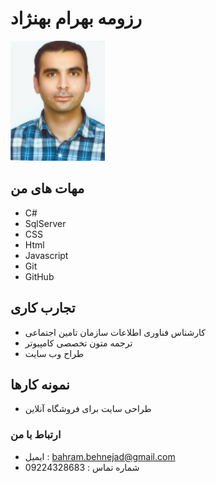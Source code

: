 # رزومه بهرام بهنژاد
<img src="profile.png">


## مهات های من
- C# 
- SqlServer
- CSS
- Html
- Javascript
- Git
- GitHub

## تجارب کاری
-    کارشناس فناوری اطلاعات سازمان تامین اجتماعی
-   ترجمه متون تخصصی کامپیوتر
- طراح وب سایت
## نمونه کارها
+ طراحی سایت برای فروشگاه آنلاین
### ارتباط با من
-  ایمیل : bahram.behnejad@gmail.com
-  شماره تماس : 09224328683
